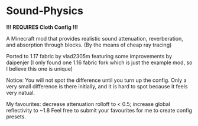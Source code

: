 # Sound-Physics

**!!! REQUIRES Cloth Config !!!**

A Minecraft mod that provides realistic sound attenuation, reverberation, and absorption through blocks. (By the means of cheap ray tracing)

Ported to 1.17 fabric by vlad2305m featuring some improvements by daipenjer (I only found one 1.16 fabric fork which is just the example mod, so I believe this one is unique)

Notice: You will not spot the difference until you turn up the config. Only a very small difference is there initially, and it is hard to spot because it feels very natual.

My favourites: decrease attenuation rolloff to < 0.5; increase global reflectivity to ~1.8
Feel free to submit your favourites for me to create config presets.
